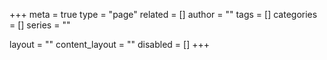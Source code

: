 +++
meta = true
type = "page"
related = []
author = ""
tags = []
categories = []
series = ""

layout = ""
content_layout = ""
disabled = []
+++


